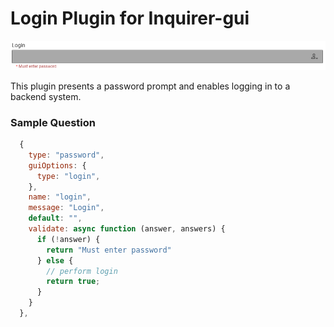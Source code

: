 # Login Plugin for Inquirer-gui

![Inquirer-gui Login](./login.png)

This plugin presents a password prompt and enables logging in to a backend system.

### Sample Question
```js
  {
    type: "password",
    guiOptions: {
      type: "login",
    },
    name: "login",
    message: "Login",
    default: "",
    validate: async function (answer, answers) {
      if (!answer) {
        return "Must enter password"
      } else {
        // perform login
        return true;
      }
    }
  },
```
